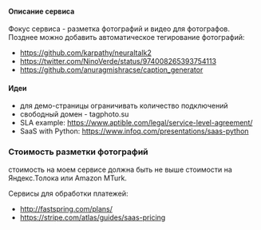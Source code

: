 #### Описание сервиса

Фокус сервиса - разметка фотографий и видео для фотографов.
Позднее можно добавить автоматическое тегирование фотографий:
- https://github.com/karpathy/neuraltalk2
- https://twitter.com/NinoVerde/status/974008265393754113
- https://github.com/anuragmishracse/caption_generator

#### Идеи

- для демо-страницы ограничивать количество подключений
- свободный домен - tagphoto.su
- SLA example: https://www.aptible.com/legal/service-level-agreement/
- SaaS with Python: https://www.infoq.com/presentations/saas-python

### Стоимость разметки фотографий

стоимость на моем сервисе должна быть не выше стоимости на Яндекс.Толока или
Amazon MTurk.

Сервисы для обработки платежей:
- http://fastspring.com/plans/
- https://stripe.com/atlas/guides/saas-pricing
